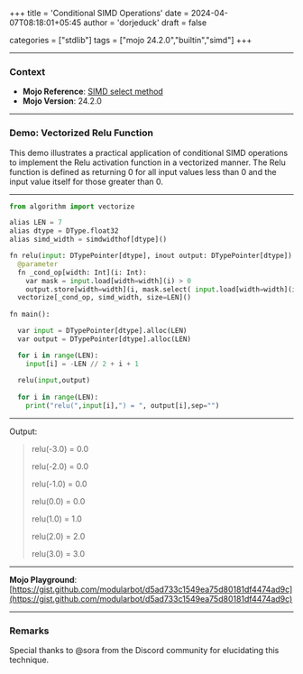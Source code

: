 +++
title = 'Conditional SIMD Operations'
date = 2024-04-07T08:18:01+05:45
author = 'dorjeduck'
draft = false

categories = ["stdlib"]
tags = ["mojo 24.2.0","builtin","simd"]
+++

---

### Context

- **Mojo Reference**: [SIMD select method](https://docs.modular.com/mojo/stdlib/builtin/simd#select)
- **Mojo Version**: 24.2.0

---

### Demo: Vectorized Relu Function

This demo illustrates a practical application of conditional SIMD operations to implement the Relu activation function in a vectorized manner. The Relu function is defined as returning 0 for all input values less than 0 and the input value itself for those greater than 0.

---
  
```python
from algorithm import vectorize

alias LEN = 7
alias dtype = DType.float32
alias simd_width = simdwidthof[dtype]()

fn relu(input: DTypePointer[dtype], inout output: DTypePointer[dtype]):
  @parameter
  fn _cond_op[width: Int](i: Int):
    var mask = input.load[width=width](i) > 0
    output.store[width=width](i, mask.select( input.load[width=width](i),0))
  vectorize[_cond_op, simd_width, size=LEN]()
  
fn main():

  var input = DTypePointer[dtype].alloc(LEN)
  var output = DTypePointer[dtype].alloc(LEN)

  for i in range(LEN):
    input[i] = -LEN // 2 + i + 1
    
  relu(input,output)
 
  for i in range(LEN):
    print("relu(",input[i],") = ", output[i],sep="")
```

---

Output:

> relu(-3.0) = 0.0
>
> relu(-2.0) = 0.0
>
> relu(-1.0) = 0.0
>
> relu(0.0) = 0.0
>
> relu(1.0) = 1.0
>
> relu(2.0) = 2.0
>
> relu(3.0) = 3.0

---

**Mojo Playground**: [https://gist.github.com/modularbot/d5ad733c1549ea75d80181df4474ad9c](https://gist.github.com/modularbot/d5ad733c1549ea75d80181df4474ad9c)

---

### Remarks

Special thanks to @sora from the Discord community for elucidating this technique.
